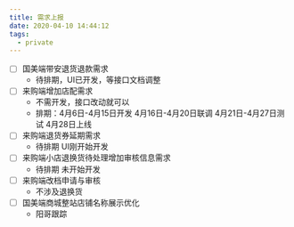 ```yaml
---
title: 需求上报
date: 2020-04-10 14:44:12
tags:
  - private
---
```


- [ ] 国美端带安退货退款需求
    - 待排期，UI已开发，等接口文档调整
- [ ] 来购端增加店配需求
    - 不需开发，接口改动就可以
    - 排期：4月6日-4月15日开发 4月16日-4月20日联调 4月21日-4月27日测试 4月28日上线
- [ ] 来购端退货券延期需求
    - 待排期 UI刚开始开发
- [ ] 来购端小店退换货待处理增加审核信息需求
    - 待排期 未开始开发
- [ ] 来购端改档申请与审核
    - 不涉及退换货
- [ ] 国美端商城整站店铺名称展示优化
    - 阳哥跟踪
